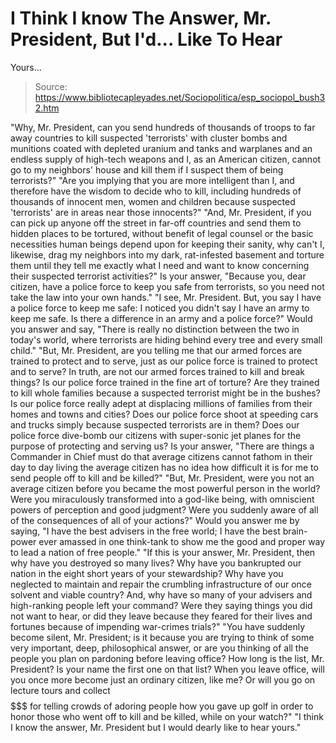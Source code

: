 # I Think I know The Answer, Mr. President, But I'd... Like To Hear 
Yours...

> Source: https://www.bibliotecapleyades.net/Sociopolitica/esp_sociopol_bush32.htm

"Why, Mr. President, can you send hundreds
of thousands of troops to far away countries to kill suspected
'terrorists' with cluster bombs and munitions coated with
depleted uranium and tanks and
warplanes and an endless supply of high-tech weapons and I, as an
American citizen, cannot go to my neighbors' house and kill them if I
suspect them of being
terrorists?"
"Are you implying that you are more intelligent than I, and
therefore have the wisdom to decide who to kill, including hundreds of
thousands of innocent men, women and children because suspected
'terrorists' are in areas near those innocents?"
"And, Mr. President, if you can pick up anyone off the street in far-off
countries and send them to hidden places to be tortured, without benefit
of legal counsel or the basic necessities human beings depend upon for
keeping their sanity, why can't I, likewise, drag my neighbors into my
dark, rat-infested basement and torture them until they tell me exactly
what I need and want to know concerning their suspected terrorist
activities?"
Is your answer, "Because you, dear citizen,
have a police force to keep you safe from terrorists, so you need not
take the law into your own hands."
"I see, Mr. President. But, you say I have a police force to keep me
safe: I noticed you didn't say I have an army to keep me safe. Is there
a difference in an army and a police force?"
Would you answer and say, "There is really no distinction between the
two in today's world, where terrorists are hiding behind every tree and
every small child."
"But, Mr. President, are you telling me that our armed forces are
trained to protect and to serve, just as our police force is trained to
protect and to serve? In truth, are not our armed forces trained to kill
and break things? Is our police force trained in the fine art of
torture? Are they trained to kill whole families because a suspected
terrorist might be in the bushes? Is our police force really adept at
displacing millions of families from their homes and towns and cities?
Does our police force shoot at speeding cars and trucks simply because
suspected terrorists are in them? Does our police force dive-bomb our
citizens with super-sonic jet planes for the purpose of protecting and
serving us?
Is your answer, "There are things a Commander in Chief must do
that average citizens cannot fathom in their day to day living the
average citizen has no idea how difficult it is for me to send people
off to kill and be killed?"
"But, Mr. President, were you not an average citizen before you became
the most powerful person in the world? Were you miraculously transformed
into a god-like being, with omniscient powers of perception and good
judgment? Were you suddenly aware of all of the consequences of all of
your actions?"
Would you answer me by saying, "I have the best advisers in the free
world; I have the best brain-power ever amassed in one think-tank to
show me the good and proper way to lead a nation of free people."
"If this is your answer, Mr. President, then why have you destroyed so
many lives? Why have you bankrupted our nation in the eight short years
of your stewardship? Why have you neglected to maintain and repair the
crumbling infrastructure of our once solvent and viable country? And,
why have so many of your advisers and high-ranking people left your
command? Were they saying things you did not want to hear, or did they
leave because they feared for their lives and fortunes because of
impending war-crimes trials?"
"You have suddenly become silent, Mr. President; is it because you are
trying to think of some very important, deep, philosophical answer, or
are you thinking of all the people you plan on pardoning
before leaving office? How long is the list, Mr. President?
Is your name the first one on that list?
When you leave office, will you once more become just an ordinary
citizen, like me? Or will you go on lecture tours and collect
$$$$$$$$$$$ for telling crowds of adoring people how you gave up
golf in order to honor those who went off to kill and be killed, while
on your watch?"
"I think I know the answer, Mr. President but I would dearly like to
hear yours."
